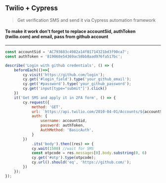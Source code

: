 Twilio + Cypress
--
> Get verification SMS and send it via Cypress automation framework


#### To make it work don't forget to replace accountSid, authToken (twilio.com) and email, pass from github account

-----


```js
const accountSid = 'AC793683c4982a14f01714321bd3f90ca7';
const authToken = '819068e54369ac58bb8aad976fa517bc';

describe('Login with github credentials', () => {
    beforeEach(()=>{
        cy.visit('https://github.com/login');
        cy.get('#login_field').type('your_github_email');
        cy.get('#password').type('your_github_password');
        cy.get('input[type="submit"]').click()
    })
    it('Get SMS and apply it in 2FA form', () => {
        cy.request({
            method: 'GET',
            url: `https://api.twilio.com/2010-04-01/Accounts/${accountSid}/Messages.json`,
            auth: {
                username: accountSid,
                password: authToken,
                AuthMethod: 'BasicAuth',
            }
        })
            .its('body').then((res) => {
            cy.wait(1500) //wait for SMS
            const otpcode = res.messages[0].body.substring(0, 6)
            cy.get('#otp').type(otpcode);
            cy.url().should('eq', 'https://github.com/');
        })
    });
});
```
